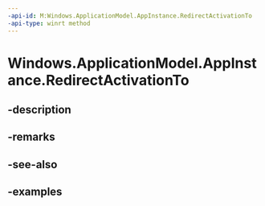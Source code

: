 ```yaml
---
-api-id: M:Windows.ApplicationModel.AppInstance.RedirectActivationTo
-api-type: winrt method
---
```


<!-- Method syntax.
public void AppInstance.RedirectActivationTo()
-->

# Windows.ApplicationModel.AppInstance.RedirectActivationTo

## -description

## -remarks

## -see-also

## -examples

